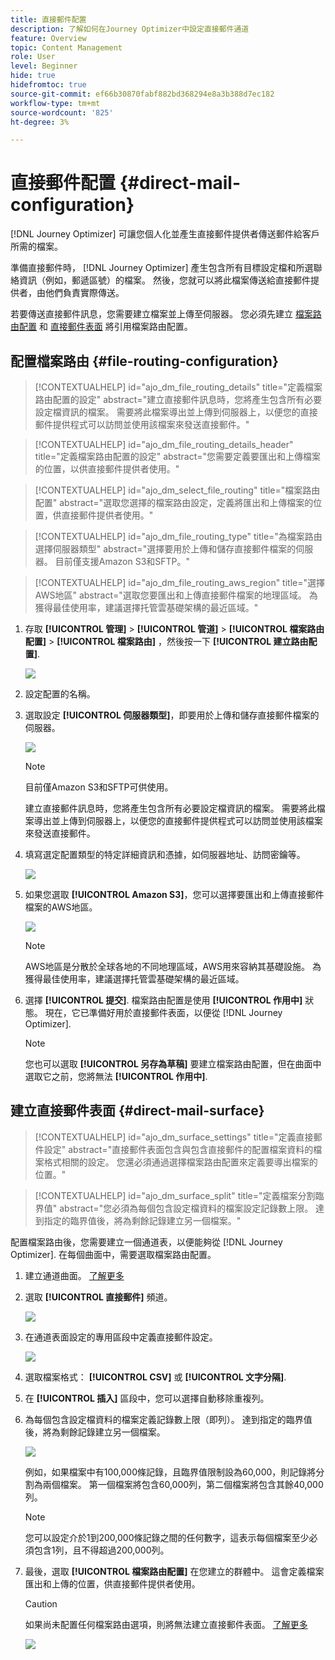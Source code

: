 ```yaml
---
title: 直接郵件配置
description: 了解如何在Journey Optimizer中設定直接郵件通道
feature: Overview
topic: Content Management
role: User
level: Beginner
hide: true
hidefromtoc: true
source-git-commit: ef66b30870fabf882bd368294e8a3b388d7ec182
workflow-type: tm+mt
source-wordcount: '825'
ht-degree: 3%

---
```


# 直接郵件配置 {#direct-mail-configuration}

[!DNL Journey Optimizer] 可讓您個人化並產生直接郵件提供者傳送郵件給客戶所需的檔案。

準備直接郵件時， [!DNL Journey Optimizer] 產生包含所有目標設定檔和所選聯絡資訊（例如，郵遞區號）的檔案。 然後，您就可以將此檔案傳送給直接郵件提供者，由他們負責實際傳送。

若要傳送直接郵件訊息，您需要建立檔案並上傳至伺服器。 您必須先建立 [檔案路由配置](#file-routing-configuration) 和 [直接郵件表面](#direct-mail-surface) 將引用檔案路由配置。

## 配置檔案路由 {#file-routing-configuration}

>[!CONTEXTUALHELP]
>id="ajo_dm_file_routing_details"
>title="定義檔案路由配置的設定"
>abstract="建立直接郵件訊息時，您將產生包含所有必要設定檔資訊的檔案。 需要將此檔案導出並上傳到伺服器上，以便您的直接郵件提供程式可以訪問並使用該檔案來發送直接郵件。"

>[!CONTEXTUALHELP]
>id="ajo_dm_file_routing_details_header"
>title="定義檔案路由配置的設定"
>abstract="您需要定義要匯出和上傳檔案的位置，以供直接郵件提供者使用。"

>[!CONTEXTUALHELP]
>id="ajo_dm_select_file_routing"
>title="檔案路由配置"
>abstract="選取您選擇的檔案路由設定，定義將匯出和上傳檔案的位置，供直接郵件提供者使用。"

>[!CONTEXTUALHELP]
>id="ajo_dm_file_routing_type"
>title="為檔案路由選擇伺服器類型"
>abstract="選擇要用於上傳和儲存直接郵件檔案的伺服器。 目前僅支援Amazon S3和SFTP。"

>[!CONTEXTUALHELP]
>id="ajo_dm_file_routing_aws_region"
>title="選擇AWS地區"
>abstract="選取您要匯出和上傳直接郵件檔案的地理區域。 為獲得最佳使用率，建議選擇托管雲基礎架構的最近區域。"

1. 存取 **[!UICONTROL 管理]** > **[!UICONTROL 管道]** > **[!UICONTROL 檔案路由配置]** > **[!UICONTROL 檔案路由]** ，然後按一下 **[!UICONTROL 建立路由配置]**.

   ![](assets/file-routing-config-button.png)

1. 設定配置的名稱。

1. 選取設定 **[!UICONTROL 伺服器類型]**，即要用於上傳和儲存直接郵件檔案的伺服器。

   ![](assets/file-routing-config-type.png)

   >[!NOTE]
   >
   >目前僅Amazon S3和SFTP可供使用。

   建立直接郵件訊息時，您將產生包含所有必要設定檔資訊的檔案。 需要將此檔案導出並上傳到伺服器上，以便您的直接郵件提供程式可以訪問並使用該檔案來發送直接郵件。

1. 填寫選定配置類型的特定詳細資訊和憑據，如伺服器地址、訪問密鑰等。

   ![](assets/file-routing-config-sftp-details.png)

1. 如果您選取 **[!UICONTROL Amazon S3]**，您可以選擇要匯出和上傳直接郵件檔案的AWS地區。

   ![](assets/file-routing-config-aws-region.png)

   >[!NOTE]
   >
   >AWS地區是分散於全球各地的不同地理區域，AWS用來容納其基礎設施。 為獲得最佳使用率，建議選擇托管雲基礎架構的最近區域。

1. 選擇 **[!UICONTROL 提交]**. 檔案路由配置是使用 **[!UICONTROL 作用中]** 狀態。 現在，它已準備好用於直接郵件表面，以便從 [!DNL Journey Optimizer].

   >[!NOTE]
   >
   >您也可以選取 **[!UICONTROL 另存為草稿]** 要建立檔案路由配置，但在曲面中選取它之前，您將無法 **[!UICONTROL 作用中]**.

## 建立直接郵件表面 {#direct-mail-surface}

>[!CONTEXTUALHELP]
>id="ajo_dm_surface_settings"
>title="定義直接郵件設定"
>abstract="直接郵件表面包含與包含直接郵件的配置檔案資料的檔案格式相關的設定。 您還必須通過選擇檔案路由配置來定義要導出檔案的位置。"

<!--
>[!CONTEXTUALHELP]
>id="ajo_dm_surface_sort"
>title="Define the sort order"
>abstract="If you select this option, the sort will be by profile ID, ascending or descending. If you unselect it, the sorting configuration defined when creating the direct mail message within a journey or a campaign."-->

>[!CONTEXTUALHELP]
>id="ajo_dm_surface_split"
>title="定義檔案分割臨界值"
>abstract="您必須為每個包含設定檔資料的檔案設定記錄數上限。 達到指定的臨界值後，將為剩餘記錄建立另一個檔案。"

配置檔案路由後，您需要建立一個通道表，以便能夠從 [!DNL Journey Optimizer]. 在每個曲面中，需要選取檔案路由配置。

1. 建立通道曲面。 [了解更多](channel-surfaces.md)

1. 選取 **[!UICONTROL 直接郵件]** 頻道。

   ![](assets/surface-direct-mail-channel.png)

1. 在通道表面設定的專用區段中定義直接郵件設定。

   ![](assets/surface-direct-mail-settings.png)

1. 選取檔案格式： **[!UICONTROL CSV]** 或 **[!UICONTROL 文字分隔]**.

1. 在 **[!UICONTROL 插入]** 區段中，您可以選擇自動移除重複列。

1. 為每個包含設定檔資料的檔案定義記錄數上限（即列）。 達到指定的臨界值後，將為剩餘記錄建立另一個檔案。

   ![](assets/surface-direct-mail-split.png)

   例如，如果檔案中有100,000條記錄，且臨界值限制設為60,000，則記錄將分割為兩個檔案。 第一個檔案將包含60,000列，第二個檔案將包含其餘40,000列。

   >[!NOTE]
   >
   >您可以設定介於1到200,000條記錄之間的任何數字，這表示每個檔案至少必須包含1列，且不得超過200,000列。

1. 最後，選取 **[!UICONTROL 檔案路由配置]** 在您建立的群體中。 這會定義檔案匯出和上傳的位置，供直接郵件提供者使用。

   >[!CAUTION]
   >
   >如果尚未配置任何檔案路由選項，則將無法建立直接郵件表面。 [了解更多](#file-routing-configuration)

   ![](assets/surface-direct-mail-file-routing.png)